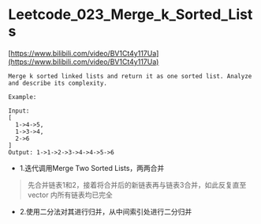 # Leetcode_023_Merge_k_Sorted_Lists

[https://www.bilibili.com/video/BV1Ct4y117Ua](https://www.bilibili.com/video/BV1Ct4y117Ua)

```
Merge k sorted linked lists and return it as one sorted list. Analyze and describe its complexity.

Example:

Input:
[
  1->4->5,
  1->3->4,
  2->6
]
Output: 1->1->2->3->4->4->5->6

```

- 1.迭代调用Merge Two Sorted Lists，两两合并
> 先合并链表1和2，接着将合并后的新链表再与链表3合并，如此反复直至 vector 内所有链表均已完全

- 2.使用二分法对其进行归并，从中间索引处进行二分归并

```